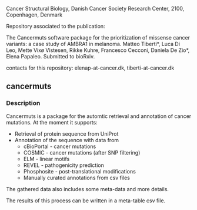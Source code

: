 Cancer Structural Biology, Danish Cancer Society Research Center, 2100, Copenhagen, Denmark

Repository associated to the publication:

The Cancermuts software package for the prioritization of missense cancer variants: a case study of AMBRA1 in melanoma. Matteo Tiberti*, Luca Di Leo, Mette Vixø Vistesen, Rikke Kuhre, Francesco Cecconi, Daniela De Zio*, Elena Papaleo. Submitted to bioRxiv.

contacts for this repository: elenap-at-cancer.dk, tiberti-at-cancer.dk

## cancermuts

### Description

Cancermuts is a package for the automtic retrieval and annotation of cancer
mutations. At the moment it supports:

* Retrieval of protein sequence from UniProt
* Annotation of the sequence with data from
    * cBioPortal - cancer mutations
    * COSMIC - cancer mutations (after SNP filtering)
    * ELM - linear motifs
    * REVEL - pathogenicity prediction
    * Phosphosite - post-translational modifications
    * Manually curated annotations from csv files

The gathered data also includes some meta-data and more details.

The results of this process can be written in a meta-table csv file.

